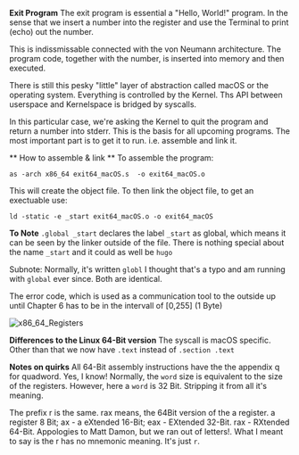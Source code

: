 **Exit Program**
The exit program is essential a "Hello, World!" program. In the sense that
we insert a number into the register and use the Terminal to print (echo)
out the number.

This is indissmissable connected with the von Neumann architecture. The 
program code, together with the number, is inserted into memory and then
executed.

There is still this pesky "little" layer of abstraction called macOS or
the operating system. Everything is controlled by the Kernel. 
Ths API between userspace and Kernelspace is bridged by syscalls.

In this particular case, we're asking the Kernel to quit the program
and return a number into stderr. This is the basis for all upcoming
programs. The most important part is to get it to run. i.e. assemble
and link it.

** How to assemble & link **
To assemble the program:
```
as -arch x86_64 exit64_macOS.s  -o exit64_macOS.o
```
This will create the object file. 
To then link the object file, to get an exectuable use:
```
ld -static -e _start exit64_macOS.o -o exit64_macOS
```

**To Note**
`.global _start` declares the label `_start` as global, which
means it can be seen by the linker outside of the file. There
is nothing special about the name `_start` and it could as
well be `hugo` 

Subnote: Normally, it's written `globl` I thought that's a typo
and am running with `global` ever since. Both are identical.

The error code, which is used as a communication tool to the outside
up until Chapter 6 has to be in the intervall of [0,255] (1 Byte)

![x86_64_Registers](https://github.com/user-attachments/assets/70827584-311b-4c33-a099-9e9c4fa1c449)

**Differences to the Linux 64-Bit version**
The syscall is macOS specific. Other than that we 
now have `.text` instead of `.section .text`

**Notes on quirks**
All 64-Bit assembly instructions have the the appendix 
q for quadword. Yes, I know!
Normally, the `word` size is equivalent to the size of the registers.
However, here a `word` is 32 Bit. Stripping it from all it's meaning.

The prefix r is the same. rax means, the 64Bit version of the a register.
a register 8 Bit;  ax - a eXtended 16-Bit; eax - EXtended 32-Bit.
rax - RXtended 64-Bit. 
Appologies to Matt Damon, but we ran out of letters!.
What I meant to say is the r has no mnemonic meaning. It's just `r`.
